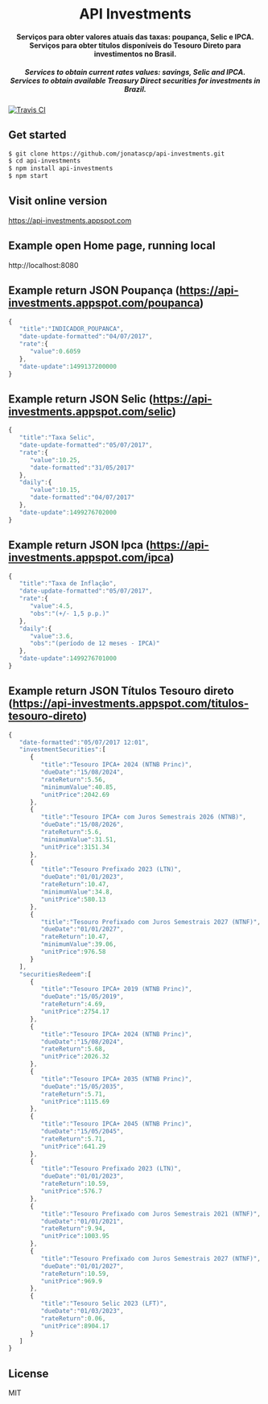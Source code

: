 <h1 align="center">API Investments</h1>

<h4 align="center">Serviços para obter valores atuais das taxas: poupança, Selic e IPCA.
<br />Serviços para obter títulos disponíveis do Tesouro Direto para investimentos no Brasil.</h4>

<h5 align="center"><i>Services to obtain current rates values: savings, Selic and IPCA.
<br />Services to obtain available Treasury Direct securities for investments in Brazil.</i></h5>
<a href="https://travis-ci.org/jonatascp/api-investments">
  <img src="https://travis-ci.org/jonatascp/api-investments.svg?branch=master" alt="Travis CI" />
</a>
<br />

## Get started
```sh
$ git clone https://github.com/jonatascp/api-investments.git
$ cd api-investments
$ npm install api-investments
$ npm start
```

## Visit online version
https://api-investments.appspot.com

## Example open Home page, running local
http://localhost:8080

## Example return JSON Poupança (https://api-investments.appspot.com/poupanca)
```js
{  
   "title":"INDICADOR_POUPANCA",
   "date-update-formatted":"04/07/2017",
   "rate":{  
      "value":0.6059
   },
   "date-update":1499137200000
}
```

## Example return JSON Selic (https://api-investments.appspot.com/selic)

```js
{  
   "title":"Taxa Selic",
   "date-update-formatted":"05/07/2017",
   "rate":{  
      "value":10.25,
      "date-formatted":"31/05/2017"
   },
   "daily":{  
      "value":10.15,
      "date-formatted":"04/07/2017"
   },
   "date-update":1499276702000
}
```

## Example return JSON Ipca (https://api-investments.appspot.com/ipca)

```js
{  
   "title":"Taxa de Inflação",
   "date-update-formatted":"05/07/2017",
   "rate":{  
      "value":4.5,
      "obs":"(+/- 1,5 p.p.)"
   },
   "daily":{  
      "value":3.6,
      "obs":"(período de 12 meses - IPCA)"
   },
   "date-update":1499276701000
}
```

## Example return JSON Títulos Tesouro direto (https://api-investments.appspot.com/titulos-tesouro-direto)

```js
{  
   "date-formatted":"05/07/2017 12:01",
   "investmentSecurities":[  
      {  
         "title":"Tesouro IPCA+ 2024 (NTNB Princ)",
         "dueDate":"15/08/2024",
         "rateReturn":5.56,
         "minimumValue":40.85,
         "unitPrice":2042.69
      },
      {  
         "title":"Tesouro IPCA+ com Juros Semestrais 2026 (NTNB)",
         "dueDate":"15/08/2026",
         "rateReturn":5.6,
         "minimumValue":31.51,
         "unitPrice":3151.34
      },
      {  
         "title":"Tesouro Prefixado 2023 (LTN)",
         "dueDate":"01/01/2023",
         "rateReturn":10.47,
         "minimumValue":34.8,
         "unitPrice":580.13
      },
      {  
         "title":"Tesouro Prefixado com Juros Semestrais 2027 (NTNF)",
         "dueDate":"01/01/2027",
         "rateReturn":10.47,
         "minimumValue":39.06,
         "unitPrice":976.58
      }
   ],
   "securitiesRedeem":[  
      {  
         "title":"Tesouro IPCA+ 2019 (NTNB Princ)",
         "dueDate":"15/05/2019",
         "rateReturn":4.69,
         "unitPrice":2754.17
      },
      {  
         "title":"Tesouro IPCA+ 2024 (NTNB Princ)",
         "dueDate":"15/08/2024",
         "rateReturn":5.68,
         "unitPrice":2026.32
      },
      {  
         "title":"Tesouro IPCA+ 2035 (NTNB Princ)",
         "dueDate":"15/05/2035",
         "rateReturn":5.71,
         "unitPrice":1115.69
      },
      {  
         "title":"Tesouro IPCA+ 2045 (NTNB Princ)",
         "dueDate":"15/05/2045",
         "rateReturn":5.71,
         "unitPrice":641.29
      },
      {  
         "title":"Tesouro Prefixado 2023 (LTN)",
         "dueDate":"01/01/2023",
         "rateReturn":10.59,
         "unitPrice":576.7
      },
      {  
         "title":"Tesouro Prefixado com Juros Semestrais 2021 (NTNF)",
         "dueDate":"01/01/2021",
         "rateReturn":9.94,
         "unitPrice":1003.95
      },
      {  
         "title":"Tesouro Prefixado com Juros Semestrais 2027 (NTNF)",
         "dueDate":"01/01/2027",
         "rateReturn":10.59,
         "unitPrice":969.9
      },
      {  
         "title":"Tesouro Selic 2023 (LFT)",
         "dueDate":"01/03/2023",
         "rateReturn":0.06,
         "unitPrice":8904.17
      }
   ]
}
```

## License
MIT

